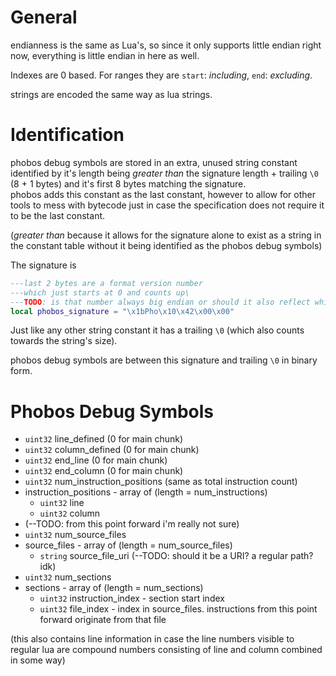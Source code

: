 
# General

endianness is the same as Lua's, so since it only supports little endian right now, everything is little endian in here as well.

Indexes are 0 based. For ranges they are `start`: _including_, `end`: _excluding_.

strings are encoded the same way as lua strings.

# Identification

phobos debug symbols are stored in an extra, unused string constant identified by it's length being _greater than_ the signature length + trailing `\0` (8 + 1 bytes) and it's first 8 bytes matching the signature.\
phobos adds this constant as the last constant, however to allow for other tools to mess with bytecode just in case the specification does not require it to be the last constant.

(_greater than_ because it allows for the signature alone to exist as a string in the constant table without it being identified as the phobos debug symbols)

The signature is
```lua
---last 2 bytes are a format version number
---which just starts at 0 and counts up\
---TODO: is that number always big endian or should it also reflect whichever endian is currently used?
local phobos_signature = "\x1bPho\x10\x42\x00\x00"
```

Just like any other string constant it has a trailing `\0` (which also counts towards the string's size).

phobos debug symbols are between this signature and trailing `\0` in binary form.

# Phobos Debug Symbols

- `uint32` line_defined (0 for main chunk)
- `uint32` column_defined (0 for main chunk)
- `uint32` end_line (0 for main chunk)
- `uint32` end_column (0 for main chunk)
- `uint32` num_instruction_positions (same as total instruction count)
- instruction_positions - array of (length = num_instructions)
  - `uint32` line
  - `uint32` column
- (--TODO: from this point forward i'm really not sure)
- `uint32` num_source_files
- source_files - array of (length = num_source_files)
  - `string` source_file_uri (--TODO: should it be a URI? a regular path? idk)
- `uint32` num_sections
- sections - array of (length = num_sections)
  - `uint32` instruction_index - section start index
  - `uint32` file_index - index in source_files. instructions from this point forward originate from that file

(this also contains line information in case the line numbers visible to regular lua are compound numbers consisting of line and column combined in some way)
